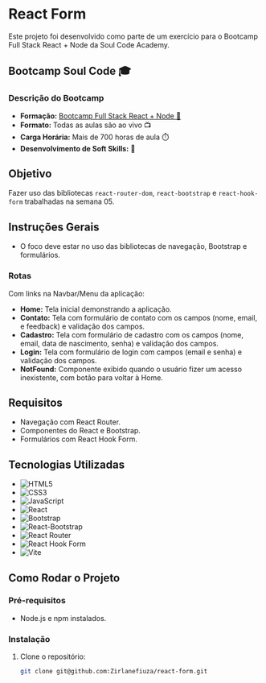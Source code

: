 # React Form

Este projeto foi desenvolvido como parte de um exercício para o Bootcamp Full Stack React + Node da Soul Code Academy.

## Bootcamp Soul Code 🎓

### Descrição do Bootcamp

- **Formação:** [Bootcamp Full Stack React + Node 🚀](https://soulcode.com/curso-react-nodejs-full-stack)
- **Formato:** Todas as aulas são ao vivo 📺
- **Carga Horária:** Mais de 700 horas de aula ⏱️
- **Desenvolvimento de Soft Skills:** 🌟

## Objetivo

Fazer uso das bibliotecas `react-router-dom`, `react-bootstrap` e `react-hook-form` trabalhadas na semana 05.

## Instruções Gerais
- O foco deve estar no uso das bibliotecas de navegação, Bootstrap e formulários.

### Rotas

Com links na Navbar/Menu da aplicação:

- **Home:** Tela inicial demonstrando a aplicação.
- **Contato:** Tela com formulário de contato com os campos (nome, email, e feedback) e validação dos campos.
- **Cadastro:** Tela com formulário de cadastro com os campos (nome, email, data de nascimento, senha) e validação dos campos.
- **Login:** Tela com formulário de login com campos (email e senha) e validação dos campos.
- **NotFound:** Componente exibido quando o usuário fizer um acesso inexistente, com botão para voltar à Home.

## Requisitos

- Navegação com React Router.
- Componentes do React e Bootstrap.
- Formulários com React Hook Form.

## Tecnologias Utilizadas

- ![HTML5](https://img.shields.io/badge/HTML5-E34F26?style=for-the-badge&logo=html5&logoColor=white)
- ![CSS3](https://img.shields.io/badge/CSS3-1572B6?style=for-the-badge&logo=css3&logoColor=white)
- ![JavaScript](https://img.shields.io/badge/JavaScript-F7DF1E?style=for-the-badge&logo=javascript&logoColor=black)
- ![React](https://img.shields.io/badge/React-61DAFB?style=for-the-badge&logo=react&logoColor=black)
- ![Bootstrap](https://img.shields.io/badge/Bootstrap-7952B3?style=for-the-badge&logo=bootstrap&logoColor=white)
- ![React-Bootstrap](https://img.shields.io/badge/React--Bootstrap-7952B3?style=for-the-badge&logo=react-bootstrap&logoColor=white)
- ![React Router](https://img.shields.io/badge/React--Router-CA4245?style=for-the-badge&logo=react-router&logoColor=white)
- ![React Hook Form](https://img.shields.io/badge/React--Hook--Form-EC5990?style=for-the-badge&logo=reacthookform&logoColor=white)
- ![Vite](https://img.shields.io/badge/Vite-646CFF?style=for-the-badge&logo=vite&logoColor=white)


## Como Rodar o Projeto

### Pré-requisitos

- Node.js e npm instalados.

### Instalação

1. Clone o repositório:
   ```sh
   git clone git@github.com:Zirlanefiuza/react-form.git
